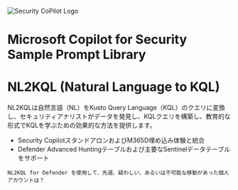 ![Security CoPilot Logo](https://github.com/ninjyanaka/Copilot-For-Security/blob/main/Promptbook%20samples/ic_fluent_copilot_64_64%402x.png)
# Microsoft Copilot for Security Sample Prompt Library

# NL2KQL (Natural Language to KQL)

NL2KQLは自然言語（NL）をKusto Query Language（KQL）のクエリに変換し、セキュリティアナリストがデータを発見し、KQLクエリを構築し、教育的な形式でKQLを学ぶための効果的な方法を提供します。

- Security CopilotスタンドアロンおよびM365D埋め込み体験と統合
- Defender Advanced Huntingテーブルおよび主要なSentinelデータテーブルをサポート


```
NL2KQL for Defender を使用して、先週、疑わしい、あるいは不可能な移動があった個人アカウントは？
```
